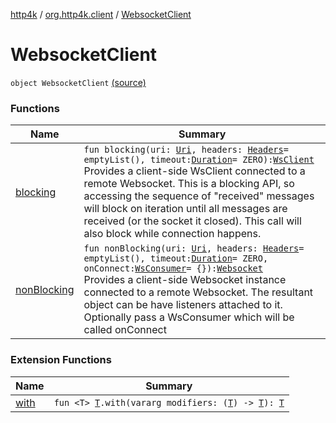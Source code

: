 [http4k](../../index.md) / [org.http4k.client](../index.md) / [WebsocketClient](./index.md)

# WebsocketClient

`object WebsocketClient` [(source)](https://github.com/http4k/http4k/blob/master/http4k-client-websocket/src/main/kotlin/org/http4k/client/WebsocketClient.kt#L25)

### Functions

| Name | Summary |
|---|---|
| [blocking](blocking.md) | `fun blocking(uri: `[`Uri`](../../org.http4k.core/-uri/index.md)`, headers: `[`Headers`](../../org.http4k.core/-headers.md)` = emptyList(), timeout: `[`Duration`](https://docs.oracle.com/javase/9/docs/api/java/time/Duration.html)` = ZERO): `[`WsClient`](../../org.http4k.websocket/-ws-client/index.md)<br>Provides a client-side WsClient connected to a remote Websocket. This is a blocking API, so accessing the sequence of "received" messages will block on iteration until all messages are received (or the socket it closed). This call will also block while connection happens. |
| [nonBlocking](non-blocking.md) | `fun nonBlocking(uri: `[`Uri`](../../org.http4k.core/-uri/index.md)`, headers: `[`Headers`](../../org.http4k.core/-headers.md)` = emptyList(), timeout: `[`Duration`](https://docs.oracle.com/javase/9/docs/api/java/time/Duration.html)` = ZERO, onConnect: `[`WsConsumer`](../../org.http4k.websocket/-ws-consumer.md)` = {}): `[`Websocket`](../../org.http4k.websocket/-websocket/index.md)<br>Provides a client-side Websocket instance connected to a remote Websocket. The resultant object can be have listeners attached to it. Optionally pass a WsConsumer which will be called onConnect |

### Extension Functions

| Name | Summary |
|---|---|
| [with](../../org.http4k.core/with.md) | `fun <T> `[`T`](../../org.http4k.core/with.md#T)`.with(vararg modifiers: (`[`T`](../../org.http4k.core/with.md#T)`) -> `[`T`](../../org.http4k.core/with.md#T)`): `[`T`](../../org.http4k.core/with.md#T) |
